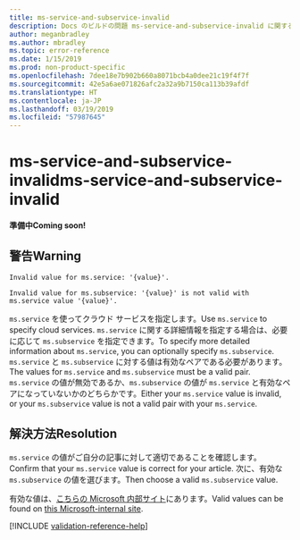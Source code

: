 ```yaml
---
title: ms-service-and-subservice-invalid
description: Docs のビルドの問題 ms-service-and-subservice-invalid に関する説明と解決方法
author: meganbradley
ms.author: mbradley
ms.topic: error-reference
ms.date: 1/15/2019
ms.prod: non-product-specific
ms.openlocfilehash: 7dee18e7b902b660a8071bcb4a0dee21c19f4f7f
ms.sourcegitcommit: 42e5a6ae071826afc2a32a9b7150ca113b39afdf
ms.translationtype: HT
ms.contentlocale: ja-JP
ms.lasthandoff: 03/19/2019
ms.locfileid: "57987645"
---
```

# <a name="ms-service-and-subservice-invalid"></a><span data-ttu-id="cbf41-103">ms-service-and-subservice-invalid</span><span class="sxs-lookup"><span data-stu-id="cbf41-103">ms-service-and-subservice-invalid</span></span>

<span data-ttu-id="cbf41-104">**準備中**</span><span class="sxs-lookup"><span data-stu-id="cbf41-104">**Coming soon!**</span></span>

## <a name="warning"></a><span data-ttu-id="cbf41-105">警告</span><span class="sxs-lookup"><span data-stu-id="cbf41-105">Warning</span></span>

`Invalid value for ms.service: '{value}'.`

`Invalid value for ms.subservice: '{value}' is not valid with ms.service value '{value}'.`

<span data-ttu-id="cbf41-106">`ms.service` を使ってクラウド サービスを指定します。</span><span class="sxs-lookup"><span data-stu-id="cbf41-106">Use `ms.service` to specify cloud services.</span></span> <span data-ttu-id="cbf41-107">`ms.service` に関する詳細情報を指定する場合は、必要に応じて `ms.subservice` を指定できます。</span><span class="sxs-lookup"><span data-stu-id="cbf41-107">To specify more detailed information about `ms.service`, you can optionally specify `ms.subservice`.</span></span> <span data-ttu-id="cbf41-108">`ms.service` と `ms.subservice` に対する値は有効なペアである必要があります。</span><span class="sxs-lookup"><span data-stu-id="cbf41-108">The values for `ms.service` and `ms.subservice` must be a valid pair.</span></span> <span data-ttu-id="cbf41-109">`ms.service` の値が無効であるか、`ms.subservice` の値が `ms.service` と有効なペアになっていないかのどちらかです。</span><span class="sxs-lookup"><span data-stu-id="cbf41-109">Either your `ms.service` value is invalid, or your `ms.subservice` value is not a valid pair with your `ms.service`.</span></span>

## <a name="resolution"></a><span data-ttu-id="cbf41-110">解決方法</span><span class="sxs-lookup"><span data-stu-id="cbf41-110">Resolution</span></span>

<span data-ttu-id="cbf41-111">`ms.service` の値がご自分の記事に対して適切であることを確認します。</span><span class="sxs-lookup"><span data-stu-id="cbf41-111">Confirm that your `ms.service` value is correct for your article.</span></span> <span data-ttu-id="cbf41-112">次に、有効な `ms.subservice` の値を選びます。</span><span class="sxs-lookup"><span data-stu-id="cbf41-112">Then choose a valid `ms.subservice` value.</span></span>

<span data-ttu-id="cbf41-113">有効な値は、[こちらの Microsoft 内部サイト](https://docsmetadatatool.azurewebsites.net/allowlists)にあります。</span><span class="sxs-lookup"><span data-stu-id="cbf41-113">Valid values can be found on [this Microsoft-internal site](https://docsmetadatatool.azurewebsites.net/allowlists).</span></span>

<!--make sure to add this file to your includes folder and verify the path-->
[!INCLUDE [validation-reference-help](includes/validation-reference-help.md)]
